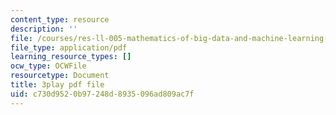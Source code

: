 ```yaml
---
content_type: resource
description: ''
file: /courses/res-ll-005-mathematics-of-big-data-and-machine-learning-january-iap-2020/c730d9520b97248d8935096ad809ac7f_t4K6lney7Zw.pdf
file_type: application/pdf
learning_resource_types: []
ocw_type: OCWFile
resourcetype: Document
title: 3play pdf file
uid: c730d952-0b97-248d-8935-096ad809ac7f
---
```

